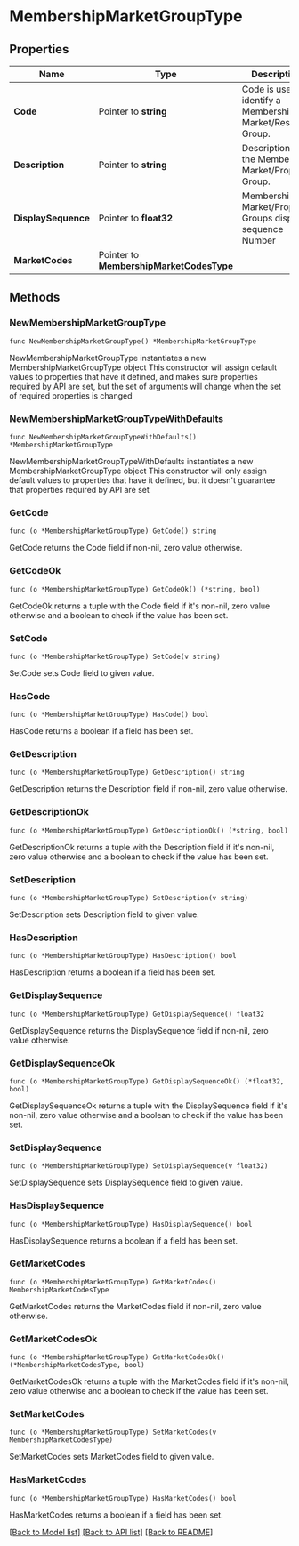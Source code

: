 # MembershipMarketGroupType

## Properties

Name | Type | Description | Notes
------------ | ------------- | ------------- | -------------
**Code** | Pointer to **string** | Code is used to identify a Membership Market/Resort Group. | [optional] 
**Description** | Pointer to **string** | Description of the Membership Market/Propety Group. | [optional] 
**DisplaySequence** | Pointer to **float32** | Membership Market/Property Groups display sequence Number | [optional] 
**MarketCodes** | Pointer to [**MembershipMarketCodesType**](MembershipMarketCodesType.md) |  | [optional] 

## Methods

### NewMembershipMarketGroupType

`func NewMembershipMarketGroupType() *MembershipMarketGroupType`

NewMembershipMarketGroupType instantiates a new MembershipMarketGroupType object
This constructor will assign default values to properties that have it defined,
and makes sure properties required by API are set, but the set of arguments
will change when the set of required properties is changed

### NewMembershipMarketGroupTypeWithDefaults

`func NewMembershipMarketGroupTypeWithDefaults() *MembershipMarketGroupType`

NewMembershipMarketGroupTypeWithDefaults instantiates a new MembershipMarketGroupType object
This constructor will only assign default values to properties that have it defined,
but it doesn't guarantee that properties required by API are set

### GetCode

`func (o *MembershipMarketGroupType) GetCode() string`

GetCode returns the Code field if non-nil, zero value otherwise.

### GetCodeOk

`func (o *MembershipMarketGroupType) GetCodeOk() (*string, bool)`

GetCodeOk returns a tuple with the Code field if it's non-nil, zero value otherwise
and a boolean to check if the value has been set.

### SetCode

`func (o *MembershipMarketGroupType) SetCode(v string)`

SetCode sets Code field to given value.

### HasCode

`func (o *MembershipMarketGroupType) HasCode() bool`

HasCode returns a boolean if a field has been set.

### GetDescription

`func (o *MembershipMarketGroupType) GetDescription() string`

GetDescription returns the Description field if non-nil, zero value otherwise.

### GetDescriptionOk

`func (o *MembershipMarketGroupType) GetDescriptionOk() (*string, bool)`

GetDescriptionOk returns a tuple with the Description field if it's non-nil, zero value otherwise
and a boolean to check if the value has been set.

### SetDescription

`func (o *MembershipMarketGroupType) SetDescription(v string)`

SetDescription sets Description field to given value.

### HasDescription

`func (o *MembershipMarketGroupType) HasDescription() bool`

HasDescription returns a boolean if a field has been set.

### GetDisplaySequence

`func (o *MembershipMarketGroupType) GetDisplaySequence() float32`

GetDisplaySequence returns the DisplaySequence field if non-nil, zero value otherwise.

### GetDisplaySequenceOk

`func (o *MembershipMarketGroupType) GetDisplaySequenceOk() (*float32, bool)`

GetDisplaySequenceOk returns a tuple with the DisplaySequence field if it's non-nil, zero value otherwise
and a boolean to check if the value has been set.

### SetDisplaySequence

`func (o *MembershipMarketGroupType) SetDisplaySequence(v float32)`

SetDisplaySequence sets DisplaySequence field to given value.

### HasDisplaySequence

`func (o *MembershipMarketGroupType) HasDisplaySequence() bool`

HasDisplaySequence returns a boolean if a field has been set.

### GetMarketCodes

`func (o *MembershipMarketGroupType) GetMarketCodes() MembershipMarketCodesType`

GetMarketCodes returns the MarketCodes field if non-nil, zero value otherwise.

### GetMarketCodesOk

`func (o *MembershipMarketGroupType) GetMarketCodesOk() (*MembershipMarketCodesType, bool)`

GetMarketCodesOk returns a tuple with the MarketCodes field if it's non-nil, zero value otherwise
and a boolean to check if the value has been set.

### SetMarketCodes

`func (o *MembershipMarketGroupType) SetMarketCodes(v MembershipMarketCodesType)`

SetMarketCodes sets MarketCodes field to given value.

### HasMarketCodes

`func (o *MembershipMarketGroupType) HasMarketCodes() bool`

HasMarketCodes returns a boolean if a field has been set.


[[Back to Model list]](../README.md#documentation-for-models) [[Back to API list]](../README.md#documentation-for-api-endpoints) [[Back to README]](../README.md)


